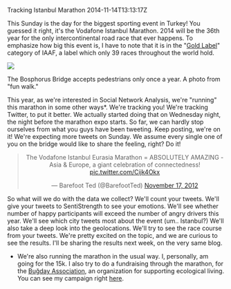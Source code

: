 Tracking Istanbul Marathon
2014-11-14T13:13:17Z

This Sunday is the day for the biggest sporting event in Turkey! You guessed it right, it's the Vodafone Istanbul Marathon. 2014 will be the 36th year for the only intercontinental road race that ever happens. To emphasize how big this event is, I have to note that it is in the "[Gold Label](http://en.wikipedia.org/wiki/IAAF_Road_Race_Label_Events)" category of IAAF, a label which only 39 races throughout the world hold.

![](images/marathon-bridge.jpg)
<div class="caption">The Bosphorus Bridge accepts pedestrians only once a year. A photo from "fun walk."</div>

This year, as we're interested in Social Network Analysis, we're "running" this marathon in some other ways*. We're tracking you! We're tracking Twitter, to put it better. We actually started doing that on Wednesday night, the night before the marathon expo starts. So far, we can hardly stop ourselves from what you guys have been tweeting. Keep posting, we're on it! We're expecting more tweets on Sunday. We assume every single one of you on the bridge would like to share the feeling, right? Do it!

<center><blockquote class="twitter-tweet" lang="en">The Vodafone Istanbul Eurasia Marathon = ABSOLUTELY AMAZING - Asia &amp; Europe, a giant celebration of connectedness! <a href="http://t.co/Cijk4Okx">pic.twitter.com/Cijk4Okx</a></p>&mdash; Barefoot Ted (@BarefootTed) <a href="https://twitter.com/BarefootTed/status/269715399224991744">November 17, 2012</a></blockquote>
<script async src="//platform.twitter.com/widgets.js" charset="utf-8"></script></center>

So what will we do with the data we collect? We'll count your tweets. We'll give your tweets to SentiStrength to see your emotions. We'll see whether number of happy participants will exceed the number of angry drivers this year. We'll see which city tweets most about the event (um.. Istanbul?) We'll also take a deep look into the geolocations. We'll try to see the race course from your tweets. We're pretty excited on the topic, and we are curious to see the results. I'll be sharing the results next week, on the very same blog.

* We're also running the marathon in the usual way. I, personally, am going for the 15k. I also try to do a fundraising through the marathon, for the [Buğday Association](http://bugday.org/), an organization for supporting ecological living. You can see my campaign right [here](https://kyzn.org/bugday).
